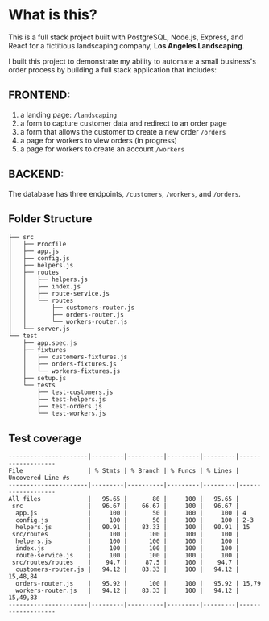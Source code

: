# What is this?

This is a full stack project built with PostgreSQL, Node.js, Express, and React for a fictitious landscaping company, **Los Angeles Landscaping**. 

I built this project to demonstrate my ability to automate a small business's order process by building a full stack application that includes:

## FRONTEND: 
1. a landing page: `/landscaping`
2. a form to capture customer data and redirect to an order page 
3. a form that allows the customer to create a new order `/orders`
4. a page for workers to view orders (in progress)
5. a page for workers to create an account `/workers`

## BACKEND: 
The database has three endpoints, `/customers`, `/workers`, and `/orders`. 

## Folder Structure
```
├── src
│   ├── Procfile
│   ├── app.js
│   ├── config.js
│   ├── helpers.js
│   ├── routes
│   │   ├── helpers.js
│   │   ├── index.js
│   │   ├── route-service.js
│   │   └── routes
│   │       ├── customers-router.js
│   │       ├── orders-router.js
│   │       └── workers-router.js
│   └── server.js
└── test
    ├── app.spec.js
    ├── fixtures
    │   ├── customers-fixtures.js
    │   ├── orders-fixtures.js
    │   └── workers-fixtures.js
    ├── setup.js
    └── tests
        ├── test-customers.js
        ├── test-helpers.js
        ├── test-orders.js
        └── test-workers.js
```

## Test coverage
```
----------------------|---------|----------|---------|---------|-------------------
File                  | % Stmts | % Branch | % Funcs | % Lines | Uncovered Line #s 
----------------------|---------|----------|---------|---------|-------------------
All files             |   95.65 |       80 |     100 |   95.65 |                   
 src                  |   96.67 |    66.67 |     100 |   96.67 |                   
  app.js              |     100 |       50 |     100 |     100 | 4                 
  config.js           |     100 |       50 |     100 |     100 | 2-3               
  helpers.js          |   90.91 |    83.33 |     100 |   90.91 | 15                
 src/routes           |     100 |      100 |     100 |     100 |                   
  helpers.js          |     100 |      100 |     100 |     100 |                   
  index.js            |     100 |      100 |     100 |     100 |                   
  route-service.js    |     100 |      100 |     100 |     100 |                   
 src/routes/routes    |    94.7 |     87.5 |     100 |    94.7 |                   
  customers-router.js |   94.12 |    83.33 |     100 |   94.12 | 15,48,84          
  orders-router.js    |   95.92 |      100 |     100 |   95.92 | 15,79             
  workers-router.js   |   94.12 |    83.33 |     100 |   94.12 | 15,49,83          
----------------------|---------|----------|---------|---------|-------------------
```